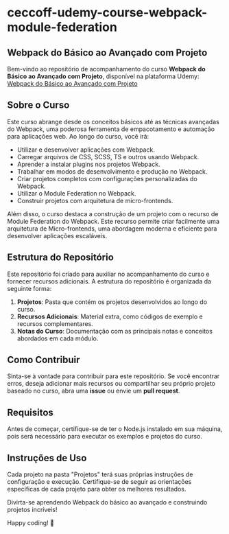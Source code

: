 # ceccoff-udemy-course-webpack-module-federation

## Webpack do Básico ao Avançado com Projeto

Bem-vindo ao repositório de acompanhamento do curso **Webpack do Básico ao Avançado com Projeto**, disponível na plataforma Udemy: [Webpack do Básico ao Avançado com Projeto](https://www.udemy.com/course/webpack-do-basico-ao-avancado-com-projeto/)

## Sobre o Curso

Este curso abrange desde os conceitos básicos até as técnicas avançadas do Webpack, uma poderosa ferramenta de empacotamento e automação para aplicações web. Ao longo do curso, você irá:

- Utilizar e desenvolver aplicações com Webpack.
- Carregar arquivos de CSS, SCSS, TS e outros usando Webpack.
- Aprender a instalar plugins nos projetos Webpack.
- Trabalhar em modos de desenvolvimento e produção no Webpack.
- Criar projetos completos com configurações personalizadas do Webpack.
- Utilizar o Module Federation no Webpack.
- Construir projetos com arquitetura de micro-frontends.

Além disso, o curso destaca a construção de um projeto com o recurso de Module Federation do Webpack. Este recurso permite criar facilmente uma arquitetura de Micro-frontends, uma abordagem moderna e eficiente para desenvolver aplicações escaláveis.

## Estrutura do Repositório

Este repositório foi criado para auxiliar no acompanhamento do curso e fornecer recursos adicionais. A estrutura do repositório é organizada da seguinte forma:

1. **Projetos**: Pasta que contém os projetos desenvolvidos ao longo do curso.
2. **Recursos Adicionais**: Material extra, como códigos de exemplo e recursos complementares.
3. **Notas do Curso**: Documentação com as principais notas e conceitos abordados em cada módulo.

## Como Contribuir

Sinta-se à vontade para contribuir para este repositório. Se você encontrar erros, deseja adicionar mais recursos ou compartilhar seu próprio projeto baseado no curso, abra uma **issue** ou envie um **pull request**.

## Requisitos

Antes de começar, certifique-se de ter o Node.js instalado em sua máquina, pois será necessário para executar os exemplos e projetos do curso.

## Instruções de Uso

Cada projeto na pasta "Projetos" terá suas próprias instruções de configuração e execução. Certifique-se de seguir as orientações específicas de cada projeto para obter os melhores resultados.

Divirta-se aprendendo Webpack do básico ao avançado e construindo projetos incríveis!

Happy coding! 🚀

